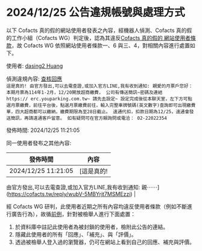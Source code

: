 2024/12/25 公告違規帳號與處理方式
=========

以下 Cofacts 真的假的網站使用者發表之內容，經機器人偵測、Cofacts 真的假的工作小組（Cofacts WG）判定後，認為其違反[Cofacts 真的假的 網站使用者條款](https://github.com/cofacts/rumors-site/blob/master/LEGAL.md)，故 Cofacts WG 依照網站使用者條款一、6 與三、4，對相關內容進行處置如下。

使用者: [dasing2 Huang](https://cofacts.github.io/community-builder/#/editorworks?showAll=1&day=365&userId=rubQ-5MBYrjt7MSMlzzd)

偵測違規內容: [查核回應](https://cofacts.tw/reply/wubV-5MBYrjt7MSMEzzi)<br>`這是真的!
由官方發出,可以去電查證,或加入官方LINE,我有收到通知:
親愛的月票戶您好：
本期月票為114年1-2月，12/20開放超商繳費，
公司有傳送簡訊~密碼及連結
https:// erc.youparking.com.tw~
請先去設定~
設定完成後從本聊天室，左下方可點選月票繳費，前往平台後，點選月票繳費前往，輸入完整車牌號碼(英文數字)查詢即可出現繳費單，四大超商都可以繳納，繳費期限為至28日截止。
遠通代扣，扣款日期為12/25，遠通會發送簡訊，再請遠通客戶留意。
如有疑問可在官方賴詢問或電洽：
02-22022354`

發佈時間: 2024/12/25 11:21:05

同一使用者發布之其他內容:

|發佈時間|內容|
|---|---|
| 2024/12/25 11:21:05 | [這是真的!
由官方發出,可以去電查證,或加入官方LINE,我有收到通知:
親⋯⋯](https://cofacts.tw/reply/wubV-5MBYrjt7MSMEzzi) |

經 Cofacts WG 研判，此使用者近期之所有內容均違反使用者條款（例如不斷進行廣告行為），故循[前例](https://github.com/cofacts/takedowns/blob/master/2021/1125-2nd-spam.md)，針對被檢舉人進行下面處置：
1. 於資料庫中註記此使用者為被封鎖的使用者，檢附此公告的連結。
2. 隱藏此使用者的所有「回應」、「補充」、與「評價」。
3. 透過被檢舉人登入過的瀏覽器，仍可在網站上看到自己的回應、補充與評價。
